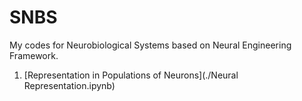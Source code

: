 # SNBS
My codes for Neurobiological Systems based on Neural Engineering Framework.

1. [Representation in Populations of Neurons](./Neural Representation.ipynb)

